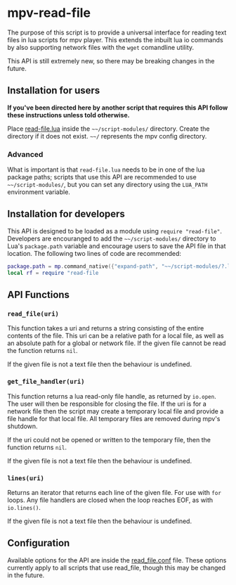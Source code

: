 # mpv-read-file

The purpose of this script is to provide a universal interface for reading text files in lua
scripts for mpv player. This extends the inbuilt lua io commands by also supporting network
files with the `wget` comandline utility.

This API is still extremely new, so there may be breaking changes in the future.

## Installation for users

**If you've been directed here by another script that requires this API follow these instructions unless told otherwise.**

Place [read-file.lua](read-file.lua) inside the `~~/script-modules/` directory.
Create the directory if it does not exist. `~~/` represents the mpv config directory.

### Advanced

What is important is that `read-file.lua` needs to be in one of the lua package paths; scripts that use this API are recommended to use
`~~/script-modules/`, but you can set any directory using the `LUA_PATH` environment variable.

## Installation for developers

This API is designed to be loaded as a module using `require "read-file"`.
Developers are encouranged to add the `~~/script-modules/` directory to Lua's `package.path`
variable and encourage users to save the API file in that location. The following two lines of code
are recommended:

```lua
package.path = mp.command_native({"expand-path", "~~/script-modules/?.lua;"})..package.path
local rf = require "read-file
```

## API Functions

### `read_file(uri)`

This function takes a uri and returns a string consisting of the entire contents of the file.
This uri can be a relative path for a local file, as well as an absolute path for a global or network
file. If the given file cannot be read the function returns `nil`.

If the given file is not a text file then the behaviour is undefined.

### `get_file_handler(uri)`

This function returns a lua read-only file handle, as returned by `io.open`.
The user will then be responsible for closing the file.
If the uri is for a network file then the script may create a temporary local file and provide a file
handle for that local file. All temporary files are removed during mpv's shutdown.

If the uri could not be opened or written to the temporary file, then the function returns `nil`.

If the given file is not a text file then the behaviour is undefined.

### `lines(uri)`

Returns an iterator that returns each line of the given file. For use with `for` loops.
Any file handlers are closed when the loop reaches EOF, as with `io.lines()`.

If the given file is not a text file then the behaviour is undefined.

## Configuration

Available options for the API are inside the [read_file.conf](read_file.conf) file.
These options currently apply to all scripts that use read_file, though this may be changed in the future.
